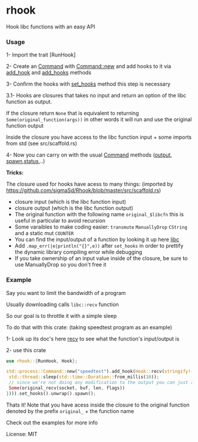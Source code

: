 # rhook

Hook libc functions with an easy API

### Usage

1- Import the trait [RunHook]

2- Create an [Command](std::process::Command) with [Command::new](std::process::Command::new) and add hooks to it via [add_hook](RunHook::add_hook) and [add_hooks](RunHook::add_hooks) methods

3- Confirm the hooks with [set_hooks](Anchor::set_hooks) method this step is necessary

3.1- Hooks are closures that takes no input and return an option of the libc function as output.

If the closure return `None` that is equivalent to returning `Some(original_function(args))` in
other words it will run and use the original function output

Inside the closure you have access to the libc function input + some imports from std (see
src/scaffold.rs)

4- Now you can carry on with the usual [Command](std::process::Command) methods ([output](std::process::Command::output), [spawn](std::process::Command::spawn),[status](std::process::Command::status),..)


**Tricks:**

The closure used for hooks have acess to many things: (imported by https://github.com/sigmaSd/Rhook/blob/master/src/scaffold.rs)
- closure input (which is the libc function input)
- closure output (which is the libc function output)
- The original function with the following name `original_$libcfn` this is useful in particular to avoid recursion
- Some varaibles to make coding easier: `transmute` `ManuallyDrop` `CString` and a static mut `COUNTER`
- You can find the input/output of a function by looking it up here [libc](https://docs.rs/libc)
- Add `.map_err(|e|println("{}",e))` after `set_hooks` in order to prettify the dynamic library compiling error while debugging
- If you take ownership of an input value inside of the closure, be sure to use ManuallyDrop so you don't free it

### Example

Say you want to limit the bandwidth of a program

Usually downloading calls `libc::recv` function

So our goal is to throttle it with a simple sleep

To do that with this crate: (taking speedtest program as an example)

1- Look up its doc's here  [recv](https://docs.rs/libc/0.2.93/libc/fn.recv.html) to see what the
function's input/output is

2- use this crate
```rust
use rhook::{RunHook, Hook};

std::process::Command::new("speedtest").add_hook(Hook::recv(stringify!(||{
 std::thread::sleep(std::time::Duration::from_millis(10));
 // since we're not doing any modification to the output you can just return None here
 Some(original_recv(socket, buf, len, flags))
}))).set_hooks().unwrap().spawn();
```

Thats it!
Note that you have acess inside the closure to the original function denoted by the prefix
`original_` + the function name

Check out the examples for more info

License: MIT
